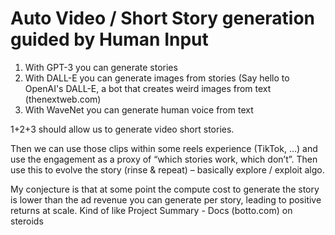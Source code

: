 # Auto Video / Short Story generation guided by Human Input

1)	With GPT-3 you can generate stories
2)	With DALL-E you can generate images from stories (Say hello to OpenAI's DALL-E, a bot that creates weird images from text (thenextweb.com)
3)	With WaveNet you can generate human voice from text

1+2+3 should allow us to generate video short stories.

Then we can use those clips within some reels experience (TikTok, …) and use the engagement as a proxy of “which stories work, which don’t”. 
Then use this to evolve the story (rinse & repeat) – basically explore / exploit algo.

My conjecture is that at some point the compute cost to generate the story is lower than the ad revenue you can generate per story, leading to positive returns at scale. Kind of like Project Summary - Docs (botto.com) on steroids
